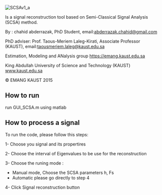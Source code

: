 

![SCSAv1_a](https://user-images.githubusercontent.com/32301374/60066290-4fc31780-970f-11e9-8476-e1369ccffa9a.png)

Is a signal reconstruction tool based on Semi-Classical Signal Analysis (SCSA) method.

By : chahid abderrazak,  PhD Student,         email:abderrazak.chahid@gmail.com

PhD adviser: Prof. Taous-Meriem Laleg-Kirati, Associate Professor (KAUST),      email:taousmeriem.laleg@kaust.edu.sa 

Estimation, Modeling and ANalysis group     https://emang.kaust.edu.sa

King Abdullah University of Science and Technology (KAUST)
  www.kaust.edu.sa

© EMANG  KAUST 2015      

## How to run
run GUI_SCSA.m using matlab

## How to process a signal
To run the code, please follow this steps:

1- Choose you signal and its propertires 

2- Choose the interval of   Eigenvalues to be use for the reconstruction

3- Choose the runing mode :
* Manual mode, Choose the  SCSA parameters h, Fs 
* Automatic please go directly to step 4
       
4-   Click Signal reconstruction button


